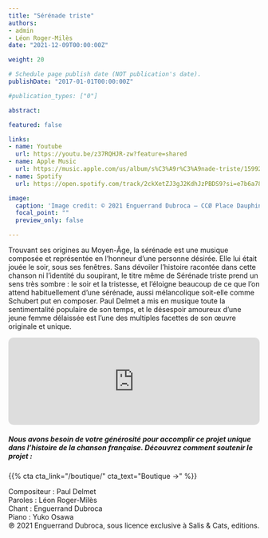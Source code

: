```yaml
---
title: "Sérénade triste"
authors:
- admin
- Léon Roger-Milès
date: "2021-12-09T00:00:00Z"

weight: 20

# Schedule page publish date (NOT publication's date).
publishDate: "2017-01-01T00:00:00Z"

#publication_types: ["0"]

abstract: 

featured: false

links:
- name: Youtube
  url: https://youtu.be/z37RQHJR-zw?feature=shared
- name: Apple Music
  url: https://music.apple.com/us/album/s%C3%A9r%C3%A9nade-triste/1599290041?i=1599290303
- name: Spotify
  url: https://open.spotify.com/track/2ckXetZJ3gJ2KdhJzPBDS9?si=e7b6a78d66294ec3

image:
  caption: 'Image credit: © 2021 Enguerrand Dubroca – CCØ Place Dauphine en 1899, Eugène Atget – Paris Collections / Musée Carnavalet'
  focal_point: ""
  preview_only: false

---
```


Trouvant ses origines au Moyen-Âge, la sérénade est une musique composée et représentée en l’honneur d’une personne désirée. Elle lui était jouée le soir, sous ses fenêtres. Sans dévoiler l’histoire racontée dans cette chanson ni l’identité du soupirant, le titre même de Sérénade triste prend un sens très sombre : le soir et la tristesse, et l’éloigne beaucoup de ce que l’on attend habituellement d’une sérénade, aussi mélancolique soit-elle comme Schubert put en composer. Paul Delmet a mis en musique toute la sentimentalité populaire de son temps, et le désespoir amoureux d’une jeune femme délaissée est l’une des multiples facettes de son œuvre originale et unique.


<iframe allow="autoplay *; encrypted-media *; fullscreen *; clipboard-write" frameborder="0" height="175" style="width:100%;max-width:720px;overflow:hidden;border-radius:10px;" sandbox="allow-forms allow-popups allow-same-origin allow-scripts allow-storage-access-by-user-activation allow-top-navigation-by-user-activation" src="https://embed.music.apple.com/us/album/s%C3%A9r%C3%A9nade-triste/1599290041?i=1599290303"></iframe>

##### Nous avons besoin de votre générosité pour accomplir ce projet unique dans l’histoire de la chanson française. Découvrez comment soutenir le projet :
{{% cta cta_link="/boutique/" cta_text="Boutique →" %}}

<p>Compositeur : Paul Delmet <br>
Paroles : Léon Roger-Milès<br>
Chant : Enguerrand Dubroca<br>
Piano : Yuko Osawa<br>
℗ 2021 Enguerrand Dubroca, sous licence exclusive à Salis & Cats, editions.</p>


